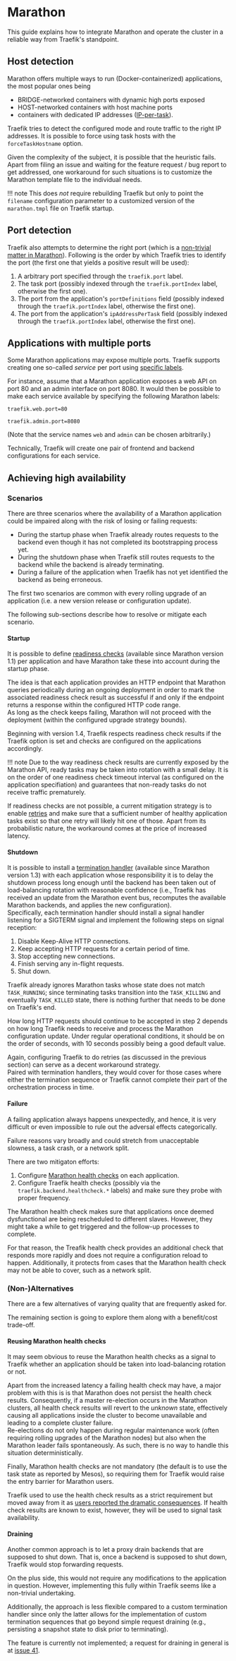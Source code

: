# Marathon

This guide explains how to integrate Marathon and operate the cluster in a reliable way from Traefik's standpoint.

## Host detection

Marathon offers multiple ways to run (Docker-containerized) applications, the most popular ones being

- BRIDGE-networked containers with dynamic high ports exposed
- HOST-networked containers with host machine ports
- containers with dedicated IP addresses ([IP-per-task](https://mesosphere.github.io/marathon/docs/ip-per-task.html)).

Traefik tries to detect the configured mode and route traffic to the right IP addresses. It is possible to force using task hosts with the `forceTaskHostname` option.

Given the complexity of the subject, it is possible that the heuristic fails.
Apart from filing an issue and waiting for the feature request / bug report to get addressed, one workaround for such situations is to customize the Marathon template file to the individual needs.

!!! note
    This does _not_ require rebuilding Traefik but only to point the `filename` configuration parameter to a customized version of the `marathon.tmpl` file on Traefik startup.

## Port detection

Traefik also attempts to determine the right port (which is a [non-trivial matter in Marathon](https://mesosphere.github.io/marathon/docs/ports.html)).
Following is the order by which Traefik tries to identify the port (the first one that yields a positive result will be used):

1. A arbitrary port specified through the `traefik.port` label.
1. The task port (possibly indexed through the `traefik.portIndex` label, otherwise the first one).
1. The port from the application's `portDefinitions` field (possibly indexed through the `traefik.portIndex` label, otherwise the first one).
1. The port from the application's `ipAddressPerTask` field (possibly indexed through the `traefik.portIndex` label, otherwise the first one).

## Applications with multiple ports

Some Marathon applications may expose multiple ports. Traefik supports creating one so-called _service_ per port using [specific labels](/configuration/backends/marathon#service-level).

For instance, assume that a Marathon application exposes a web API on port 80 and an admin interface on port 8080. It would then be possible to make each service available by specifying the following Marathon labels:

```
traefik.web.port=80
```

```
traefik.admin.port=8080
```

(Note that the service names `web` and `admin` can be chosen arbitrarily.)

Technically, Traefik will create one pair of frontend and backend configurations for each service.

## Achieving high availability

### Scenarios

There are three scenarios where the availability of a Marathon application could be impaired along with the risk of losing or failing requests:

- During the startup phase when Traefik already routes requests to the backend even though it has not completed its bootstrapping process yet.
- During the shutdown phase when Traefik still routes requests to the backend while the backend is already terminating.
- During a failure of the application when Traefik has not yet identified the backend as being erroneous.

The first two scenarios are common with every rolling upgrade of an application (i.e. a new version release or configuration update).

The following sub-sections describe how to resolve or mitigate each scenario.

#### Startup

It is possible to define [readiness checks](https://mesosphere.github.io/marathon/docs/readiness-checks.html) (available since Marathon version 1.1) per application and have Marathon take these into account during the startup phase.

The idea is that each application provides an HTTP endpoint that Marathon queries periodically during an ongoing deployment in order to mark the associated readiness check result as successful if and only if the endpoint returns a response within the configured HTTP code range.  
As long as the check keeps failing, Marathon will not proceed with the deployment (within the configured upgrade strategy bounds).

Beginning with version 1.4, Traefik respects readiness check results if the Traefik option is set and checks are configured on the applications accordingly.

!!! note
    Due to the way readiness check results are currently exposed by the Marathon API, ready tasks may be taken into rotation with a small delay.
    It is on the order of one readiness check timeout interval (as configured on the application specifiation) and guarantees that non-ready tasks do not receive traffic prematurely.

If readiness checks are not possible, a current mitigation strategy is to enable [retries](/configuration/commons#retry-configuration) and make sure that a sufficient number of healthy application tasks exist so that one retry will likely hit one of those.
Apart from its probabilistic nature, the workaround comes at the price of increased latency.

#### Shutdown

It is possible to install a [termination handler](https://mesosphere.github.io/marathon/docs/health-checks.html) (available since Marathon version 1.3) with each application whose responsibility it is to delay the shutdown process long enough until the backend has been taken out of load-balancing rotation with reasonable confidence (i.e., Traefik has received an update from the Marathon event bus, recomputes the available Marathon backends, and applies the new configuration).  
Specifically, each termination handler should install a signal handler listening for a SIGTERM signal and implement the following steps on signal reception:

1. Disable Keep-Alive HTTP connections.
1. Keep accepting HTTP requests for a certain period of time.
1. Stop accepting new connections.
1. Finish serving any in-flight requests.
1. Shut down.

Traefik already ignores Marathon tasks whose state does not match `TASK_RUNNING`; since terminating tasks transition into the `TASK_KILLING` and eventually `TASK_KILLED` state, there is nothing further that needs to be done on Traefik's end.

How long HTTP requests should continue to be accepted in step 2 depends on how long Traefik needs to receive and process the Marathon configuration update.
Under regular operational conditions, it should be on the order of seconds, with 10 seconds possibly being a good default value.

Again, configuring Traefik to do retries (as discussed in the previous section) can serve as a decent workaround strategy.  
Paired with termination handlers, they would cover for those cases where either the termination sequence or Traefik cannot complete their part of the orchestration process in time.

#### Failure

A failing application always happens unexpectedly, and hence, it is very difficult or even impossible to rule out the adversal effects categorically.

Failure reasons vary broadly and could stretch from unacceptable slowness, a task crash, or a network split.

There are two mitigaton efforts:

1. Configure [Marathon health checks](https://mesosphere.github.io/marathon/docs/health-checks.html) on each application.
1. Configure Traefik health checks (possibly via the `traefik.backend.healthcheck.*` labels) and make sure they probe with proper frequency.

The Marathon health check makes sure that applications once deemed dysfunctional are being rescheduled to different slaves.
However, they might take a while to get triggered and the follow-up processes to complete.

For that reason, the Treafik health check provides an additional check that responds more rapidly and does not require a configuration reload to happen.
Additionally, it protects from cases that the Marathon health check may not be able to cover, such as a network split.

### (Non-)Alternatives

There are a few alternatives of varying quality that are frequently asked for.

The remaining section is going to explore them along with a benefit/cost trade-off.

#### Reusing Marathon health checks

It may seem obvious to reuse the Marathon health checks as a signal to Traefik whether an application should be taken into load-balancing rotation or not.

Apart from the increased latency a failing health check may have, a major problem with this is is that Marathon does not persist the health check results.
Consequently, if a master re-election occurs in the Marathon clusters, all health check results will revert to the _unknown_ state, effectively causing all applications inside the cluster to become unavailable and leading to a complete cluster failure.  
Re-elections do not only happen during regular maintenance work (often requiring rolling upgrades of the Marathon nodes) but also when the Marathon leader fails spontaneously.
As such, there is no way to handle this situation deterministically.

Finally, Marathon health checks are not mandatory (the default is to use the task state as reported by Mesos), so requiring them for Traefik would raise the entry barrier for Marathon users.

Traefik used to use the health check results as a strict requirement but moved away from it as [users reported the dramatic consequences](https://github.com/containous/traefik/issues/653).
If health check results are known to exist, however, they will be used to signal task availability.

#### Draining

Another common approach is to let a proxy drain backends that are supposed to shut down.
That is, once a backend is supposed to shut down, Traefik would stop forwarding requests.

On the plus side, this would not require any modifications to the application in question.
However, implementing this fully within Traefik seems like a non-trivial undertaking.

Additionally, the approach is less flexible compared to a custom termination handler since only the latter allows for the implementation of custom termination sequences that go beyond simple request draining (e.g., persisting a snapshot state to disk prior to terminating).

The feature is currently not implemented; a request for draining in general is at [issue 41](https://github.com/containous/traefik/issues/41).
